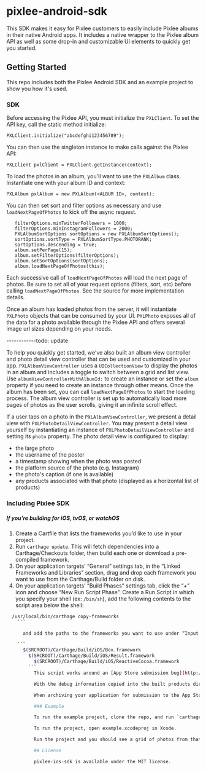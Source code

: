# pixlee-android-sdk

This SDK makes it easy for Pixlee customers to easily include Pixlee albums in their native Android apps. It includes a native wrapper to the Pixlee album API as well as some drop-in and customizable UI elements to quickly get you started.

## Getting Started

This repo includes both the Pixlee Android SDK and an example project to show you how it's used.

### SDK

Before accessing the Pixlee API, you must initialize the `PXLClient`. To set the API key, call the static method initialize:

  ```PXLClient.initialize("abcdefghi123456789");```

You can then use the singleton instance to make calls against the Pixlee API:

  ```PXLClient pxlClient = PXLClient.getInstance(context);```

To load the photos in an album, you'll want to use the `PXLAlbum` class. Instantiate one with your album ID and context:

  ```PXLAlbum pxlAlbum = new PXLAlbum(<ALBUM ID>, context);```

You can then set sort and filter options as necessary and use `loadNextPageOfPhotos` to kick off the async request.

  ```PXLAlbumFilterOptions filterOptions = new PXLAlbumFilterOptions();
     filterOptions.minTwitterFollowers = 1000;
     filterOptions.minInstagramFollowers = 2000;
     PXLAlbumSortOptions sortOptions = new PXLAlbumSortOptions();
     sortOptions.sortType = PXLAlbumSortType.PHOTORANK;
     sortOptions.descending = true;
     album.setPerPage(15);
     album.setFilterOptions(filterOptions);
     album.setSortOptions(sortOptions);
     album.loadNextPageOfPhotos(this);
  ```

Each successive call of `loadNextPageOfPhotos` will load the next page of photos. Be sure to set all of your request options (filters, sort, etc) before calling `loadNextPageOfPhotos`.  See the source for more implementation details.

Once an album has loaded photos from the server, it will instantiate `PXLPhoto` objects that can be consumed by your UI. `PXLPhoto` exposes all of the data for a photo available through the Pixlee API and offers several image url sizes depending on your needs.


------------todo: update

To help you quickly get started, we've also built an album view controller and photo detail view controller that can be used and customized in your app. `PXLAlbumViewController` uses a `UICollectionView` to display the photos in an album and includes a toggle to switch between a grid and list view. Use `albumViewControllerWithAlbumId:` to create an instance or set the `album` property if you need to create an instance through other means. Once the album has been set, you can call `loadNextPageOfPhotos` to start the loading process. The album view controller is set up to automatically load more pages of photos as the user scrolls, giving it an infinite scroll effect.

If a user taps on a photo in the `PXLAlbumViewController`, we present a detail view with `PXLPhotoDetailViewController`. You may present a detail view yourself by instantiating an instance of `PXLPhotoDetailViewController` and setting its `photo` property. The photo detail view is configured to display:
* the large photo
* the username of the poster
* a timestamp showing when the photo was posted
* the platform source of the photo (e.g. Instagram)
* the photo's caption (if one is available)
* any products associated with that photo (displayed as a horizontal list of products)

### Including Pixlee SDK
##### If you're building for iOS, tvOS, or watchOS
1. Create a Cartfile that lists the frameworks you’d like to use in your project.
1. Run `carthage update`. This will fetch dependencies into a Carthage/Checkouts folder, then build each one or download a pre-compiled framework.
1. On your application targets’ “General” settings tab, in the “Linked Frameworks and Libraries” section, drag and drop each framework you want to use from the Carthage/Build folder on disk.
1. On your application targets’ “Build Phases” settings tab, click the “+” icon and choose “New Run Script Phase”. Create a Run Script in which you specify your shell (ex: `/bin/sh`), add the following contents to the script area below the shell:

  ```sh
    /usr/local/bin/carthage copy-frameworks
      ```

        and add the paths to the frameworks you want to use under “Input Files”, e.g.:

	  ```
	    $(SRCROOT)/Carthage/Build/iOS/Box.framework
	      $(SRCROOT)/Carthage/Build/iOS/Result.framework
	        $(SRCROOT)/Carthage/Build/iOS/ReactiveCocoa.framework
		  ```
		    This script works around an [App Store submission bug](http://www.openradar.me/radar?id=6409498411401216) triggered by universal binaries and ensures that necessary bitcode-related files and dSYMs are copied when archiving.

		    With the debug information copied into the built products directory, Xcode will be able to symbolicate the stack trace whenever you stop at a breakpoint. This will also enable you to step through third-party code in the debugger.

		    When archiving your application for submission to the App Store or TestFlight, Xcode will also copy these files into the dSYMs subdirectory of your application’s `.xcarchive` bundle.

		    ### Example

		    To run the example project, clone the repo, and run `carthage update` from the Example directory first. Then in `PXLAppDelegate.m` set `PXLClientAPIKey` to your API key (available from the Pixlee dashboard). Then in `PXLExampleAlbumViewController.m` set the album id that you wish to display as `PXLAlbumIdentifier`.

		    To run the project, open example.xcodeproj in Xcode.

		    Run the project and you should see a grid of photos from that album.

		    ## License

		    pixlee-ios-sdk is available under the MIT license.